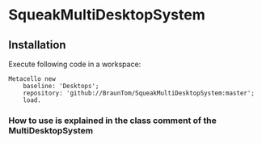 # SqueakMultiDesktopSystem
## Installation

Execute following code in a workspace: 
``` 
Metacello new
	baseline: 'Desktops';
	repository: 'github://BraunTom/SqueakMultiDesktopSystem:master';
	load.
```

### How to use is explained in the class comment of the MultiDesktopSystem
